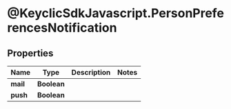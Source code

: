 # @KeyclicSdkJavascript.PersonPreferencesNotification

## Properties
Name | Type | Description | Notes
------------ | ------------- | ------------- | -------------
**mail** | **Boolean** |  | 
**push** | **Boolean** |  | 


